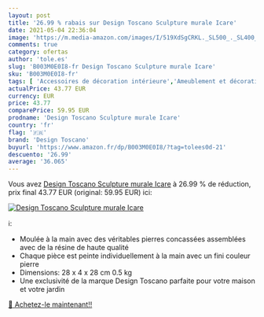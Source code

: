 ```yaml
---
layout: post
title: '26.99 % rabais sur Design Toscano Sculpture murale Icare'
date: 2021-05-04 22:36:04
image: 'https://m.media-amazon.com/images/I/519XdSgCRKL._SL500_._SL400_.jpg'
comments: true
category: ofertas
author: 'tole.es'
slug: 'B003M0E0I8-fr Design Toscano Sculpture murale Icare'
sku: 'B003M0E0I8-fr'
tags: [ 'Accessoires de décoration intérieure','Ameublement et décoration','Cuisine et Maison','Décoration de la maison','Sculptures décoratives','Sculptures murales décoratives','design toscano', ]
actualPrice: 43.77 EUR
currency: EUR
price: 43.77
comparePrice: 59.95 EUR
prodname: 'Design Toscano Sculpture murale Icare'
country: 'fr'
flag: '🇫🇷'
brand: 'Design Toscano'
buyurl: 'https://www.amazon.fr/dp/B003M0E0I8/?tag=tolees0d-21'
descuento: '26.99'
average: '36.065'
---
```


Vous avez [Design Toscano Sculpture murale Icare](https://www.amazon.fr/dp/B003M0E0I8/?tag=tolees0d-21)  à  26.99 % de réduction, prix final  43.77 EUR (original: 59.95 EUR) ici:

[![Design Toscano Sculpture murale Icare](https://m.media-amazon.com/images/I/519XdSgCRKL._SL500_._SL400_.jpg)](https://www.amazon.fr/dp/B003M0E0I8/?tag=tolees0d-21)

ℹ️:

- Moulée à la main avec des véritables pierres concassées assemblées avec de la résine de haute qualité
- Chaque pièce est peinte individuellement à la main avec un fini couleur pierre
- Dimensions: 28 x 4 x 28 cm 0.5 kg
- Une exclusivité de la marque Design Toscano parfaite pour votre maison et votre jardin

[🛒 Achetez-le maintenant!!](https://www.amazon.fr/dp/B003M0E0I8/?tag=tolees0d-21)
